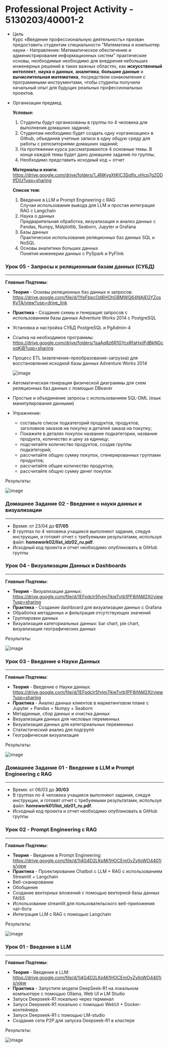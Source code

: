 # Professional Project Activity - 5130203/40001-2   
  
* Цель   
Курс «Введение профессиональную деятельность» призван предоставить студентам специальности "Математика и компьютер науки - Направление: Математическое обеспечение и администрирование информационных систем" практические основы, необходимые необходимо для внедрения небольших инженерных решений в таких важных областях, как **искусственный интеллект**, **наука о данных**, **аналитика**, **большие данные** и **вычислительная математика**, посредством ознакомления с программными инструментами, чтобы студенты получили начальный опыт для будущих реальных профессиональных проектов.  
  
* Организации предмед   
  
  **Условые:**  
  1) Студенты будут организованы в группы по 4 человека для выполнения домашних заданий;   
  2) Студентам необходимо будет создать одну «организацию» в Github, объединив учетные записи в одну общую среду для работы с репозиториями домашних заданий;   
  3) На протяжении курса рассматриваются 4 основные темы. В конце каждой темы будет дано домашнее задание по группы;   
  4) Необходимо представить исходный код + отчет   
      
  **Материалы и книги:**   
  https://drive.google.com/drive/folders/1_4NKygXtKlC3Sqflx_yHcp7g2DDtfDiU?usp=sharing   
     
  **Список тем:**   
  1) Введение в LLM и Prompt Engineering с RAG   
  Случаи использования вывода для LLM и простая интеграция RAG с Langchain   
  2) Наука о данных    
  Предварительная обработка, визуализация и анализ данных с Pandas, Numpy, Matplotlib, Seaborn, Jupyter и Grafana   
  3) Базы данных   
  Практическое использование реляционных баз данных SQL и NoSQL   
  4) Основы аналитики больших данных   
  Понятия инженерии данных с PySpark и PyFlink   
  
  
### Урок 05 - Запросы к реляционным базам данных (СУБД)   
--------------------------------------------------------    
  
**Главные Подтемы:**   
  * **Теория** - Основы реляционных баз данных и запросов: https://drive.google.com/file/d/1YpFbpcOd6HOhGBMWQ64NAjEGYZosKyTA/view?usp=drive_link    
  * **Практика** - Создание схемы и генерация запросов с использованием базы данных Adventure Works 2014 с PostgreSQL    
  * Установка и настройка СУБД PostgreSQL и PgAdmin-4  
  * Ссылка на необходимое программы: https://drive.google.com/drive/folders/1saAq8z6R1GYcxRfaHxiIFdBkNGcoqKiB?usp=sharing  
  * Процесс ETL (извлечение-преобразование-загрузка) для восстановления исходной базы данных Adventure Works 2014   
          
    ![image](https://github.com/user-attachments/assets/89af209d-168b-4b2d-81bf-b65312cb5b04)    
        
  * Автоматическая генерация физической диаграммы для схем реляционных баз данных с помощью DBeaver   
  * Простые и объединение запросы с использованием SQL-DML (язык манипулирования данными)  
  * Упражнение:  
      - составьте список подкатегорий продуктов, продуктов, заголовков заказов на покупку и деталей заказа на покупку;  
      - Покажите в деталях покупок название подкатегории, название продукта, количество и цену за единицу;  
      - подсчитайте количество продуктов, создав группы подкатегорий;  
      - рассчитайте общую сумму покупок, сгенерированных группами продуктов;  
      - рассчитайте общее количество продуктов;  
      - рассчитайте общую сумму денег покупок
   
Результаты:   
  
  ![image](https://github.com/user-attachments/assets/b94d0ae7-1b3e-4a1a-b59a-50e94473f05c)  

  
### Домашнее Задание 02 - Введение о науки данных и визуализации   
-----------------------------------------------------------------  
     
* Время: от 23/04 до **07/05**   
* В группах по 4 человека учащиеся выполняют задания, следуя инструкции, и готовят отчет с требуемыми результатами, используя файл: **homework02/list_idz02_ru.pdf**.  
* Исходный код проекта и отчет необходимо опубликовать в GitHub группы    
  
### Урок 04 - Визуализации Данных и Dashboards   
-----------------------------------------------  
  
**Главные Подтемы:**   
  * **Теория** - Визуализации данных: https://drive.google.com/file/d/1EFpdcIr5fvjm7jkieTvtb1PF8jfAM2XI/view?usp=sharing  
  * **Практика** - Создание dashboard для визуализации данных с Grafana  
  * Обработка метаданных и фильтрация отсутствующих значений  
  * Группировки данных    
  * Визуализация категориальных данных: bar chart, pie chart, визуализация географических данных   
  
Результаты:   
  
![image](https://github.com/user-attachments/assets/a5b69b17-5561-4530-8299-c866d97976ca)  
  
### Урок 03 - Введение о Науки Данных   
---------------------------------------  
  
**Главные Подтемы:**   
  * **Теория** - Введение о Науки данных: https://drive.google.com/file/d/1EFpdcIr5fvjm7jkieTvtb1PF8jfAM2XI/view?usp=sharing   
  * **Практика** - Анализ данных клиентов в маркетинговом плане c Jupyter + Pandas + Numpy + Seaborn   
  * Метаданные, сбор данных и очистка данных   
  * Визуализация данных для числовых переменных   
  * Визуализация данных для категориальных переменных  
  * Статистический анализ для подгрупп  
  * Географическая визуализация  
  
Результаты:  
   
![image](https://github.com/user-attachments/assets/18365627-f9cc-4255-930f-6112ea5bf0ed)     
    
### Домашнее Задание 01 - Введение в LLM и Prompt Engineering с RAG  
---------------------------------------------------------------------    
* Время: от 06/03 до **30/03**   
* В группах по 4 человека учащиеся выполняют задания, следуя инструкции, и готовят отчет с требуемыми результатами, используя файл: **homework01/list_idz01_ru.pdf**.  
* Исходный код проекта и отчет необходимо опубликовать в GitHub группы  
   
### Урок 02 - Prompt Engineering с RAG   
-----------------------------------------  
  
**Главные Подтемы:**  
  * **Теория** - Введение в Prompt Engineering: https://drive.google.com/file/d/1j4G4D2LKpMi1HOCEmOyZylloWO4401js/view  
  * **Практика** - Проектирование Chatbot с LLM + RAG с использованием Streamlit + Langchain  
  * Веб-сканирование  
  * Обобщение  
  * Создание векторных вложений с помощью векторной базы данных FAISS  
  * Использование streamlit для пользовательского веб-приложения чат-бота  
  * Интеграция LLM с RAG с помощью Langchain  
  
Результаты:  
  
![image](https://github.com/user-attachments/assets/0f5b2327-e229-4d75-89d1-67f548814214)      
   
### Урок 01 - Введение в LLM  
-------------------------------  
  
**Главные Подтемы:**   
  * **Теория** - Введение в LLM: https://drive.google.com/file/d/1j4G4D2LKpMi1HOCEmOyZylloWO4401js/view   
  * **Практика** - Запустите модели DeepSeek-R1 на локальном компьютере с помощью Ollama, Web UI и LM Studio   
  * Запуск Deepseek-R1 локально через терминал   
  * Запуск Deepseek-R1 локально с помощью WebUI + Docker-контейнера    
  * Запуск Deepseek-R1 с помощью LM-studio   
  * Создание сети P2P для запуска Deepseek-R1 в кластере   

Результаты:  
   
![image](https://github.com/user-attachments/assets/36ce6aa5-91a2-45ab-bd4b-61cae3ac23c9)  
  
 
